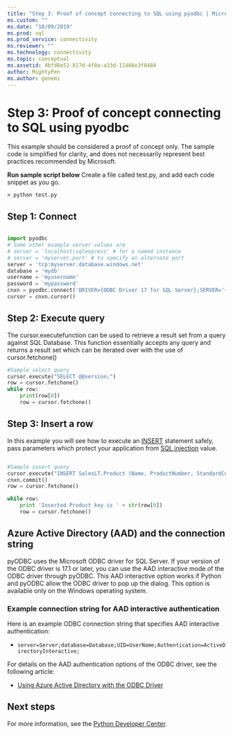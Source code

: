 ```yaml
---
title: "Step 3: Proof of concept connecting to SQL using pyodbc | Microsoft Docs"
ms.custom: ""
ms.date: "10/09/2019"
ms.prod: sql
ms.prod_service: connectivity
ms.reviewer: ""
ms.technology: connectivity
ms.topic: conceptual
ms.assetid: 4bfd6e52-817d-4f0a-a33d-11466e3f0484
author: MightyPen
ms.author: genemi
---
```

# Step 3: Proof of concept connecting to SQL using pyodbc

This example should be considered a proof of concept only.  The sample code is simplified for clarity, and does not necessarily represent best practices recommended by Microsoft.  

**Run sample script below**  Create a file called test.py, and add each code snippet as you go. 

```
> python test.py
```
  
## Step 1:  Connect  
  
```python

import pyodbc 
# Some other example server values are
# server = 'localhost\sqlexpress' # for a named instance
# server = 'myserver,port' # to specify an alternate port
server = 'tcp:myserver.database.windows.net' 
database = 'mydb' 
username = 'myusername' 
password = 'mypassword' 
cnxn = pyodbc.connect('DRIVER={ODBC Driver 17 for SQL Server};SERVER='+server+';DATABASE='+database+';UID='+username+';PWD='+ password)
cursor = cnxn.cursor()

```  
  
  
## Step 2:  Execute query  
  
The cursor.executefunction can be used to retrieve a result set from a query against SQL Database. This function essentially accepts any query and returns a result set which can be iterated over with the use of cursor.fetchone()
  
  
```python
#Sample select query
cursor.execute("SELECT @@version;") 
row = cursor.fetchone() 
while row: 
    print(row[0])
    row = cursor.fetchone()

```  
  
## Step 3:  Insert a row  
  
In this example you will see how to execute an [INSERT](../../../t-sql/statements/insert-transact-sql.md) statement safely, pass parameters which protect your application from [SQL injection](../../../relational-databases/tables/primary-and-foreign-key-constraints.md) value.    
  
  
```python

#Sample insert query
cursor.execute("INSERT SalesLT.Product (Name, ProductNumber, StandardCost, ListPrice, SellStartDate) OUTPUT INSERTED.ProductID VALUES ('SQL Server Express New 20', 'SQLEXPRESS New 20', 0, 0, CURRENT_TIMESTAMP )") 
cnxn.commit()
row = cursor.fetchone()

while row: 
    print 'Inserted Product key is ' + str(row[0]) 
    row = cursor.fetchone()
```  

## Azure Active Directory (AAD) and the connection string

pyODBC uses the Microsoft ODBC driver for SQL Server.
If your version of the ODBC driver is 17.1 or later, you can use the AAD interactive mode of the ODBC driver through pyODBC.
This AAD interactive option works if Python and pyODBC allow the ODBC driver to pop up the dialog.
This option is available only on the Windows operating system.

### Example connection string for AAD interactive authentication

Here is an example ODBC connection string that specifies AAD interactive authentication:

- `server=Server;database=Database;UID=UserName;Authentication=ActiveDirectoryInteractive;`

For details on the AAD authentication options of the ODBC driver, see the following article:

- [Using Azure Active Directory with the ODBC Driver](../../odbc/using-azure-active-directory.md#new-andor-modified-dsn-and-connection-string-keywords)

## Next steps
  
For more information, see the [Python Developer Center](https://azure.microsoft.com/develop/python/).
